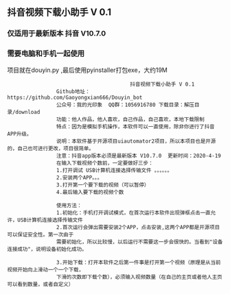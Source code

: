 ## 抖音视频下载小助手 V 0.1 
### 仅适用于最新版本 抖音 V10.7.0
### 需要电脑和手机一起使用

项目就在douyin.py ,最后使用pyinstaller打包exe，大约19M

                                            抖音视频下载小助手 V 0.1
                    Github地址：https://github.com/Gaoyongxian666/Douyin_bot
                    公众号：我的光印象  QQ群：1056916780 下载目录：解压目录/download
                    功能：他人作品，他人喜欢，自己作品，自己喜欢，本地下载限制
                    特点：因为是模拟手机操作，本软件可以一直使用，除非你进行了抖音APP升级。
                    说明：本软件基于开源项目uiautomator2项目，所以本项目也是开源的，自己也可进行更改，项目很简单。
                    注意：抖音app版本必须是最新版本 V10.7.0  更新时间：2020-4-19
                    在输入下载视频个数前，一定要做好三步：  
                    1.打开调试 USB计算机连接选择传输文件 。。。。。。  
                    2.安装两个APP。。。  
                    3.打开第一个要下载的视频（可以暂停）  
                    4.最后输入要下载的视频个数  

                    使用方法：
                    1.初始化：手机打开调试模式，在首次运行本软件出现弹框点击一直允许，USB计算机连接选择传输文件
                    2.首次运行会弹出需要安装2个APP，点击安装,这两个APP都是开源项目可以保证安全性。第一次由于
                    需要初始化，所以比较慢，以后运行不需要这一步会很快的。当看到"设备连接成功"，说明设备初始化成功。
                    
                    3.开始下载：打开本软件之后第一件事是打开第一个视频（原理是从当前视频开始向上滑动一个一个下载，
                    下滑的次数即下载个数），必须输入视频数量（在自己的主页或者他人主页可以看到数量，或者自定义）
